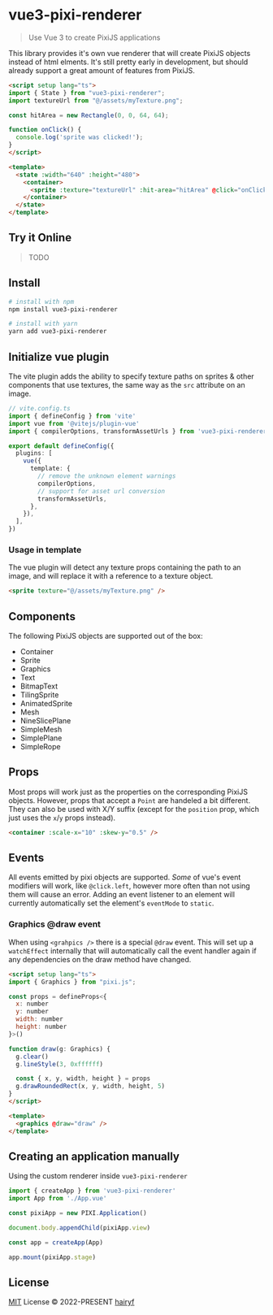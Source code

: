 # vue3-pixi-renderer

> Use Vue 3 to create PixiJS applications

This library provides it's own vue renderer that will create PixiJS objects instead of html elments. It's still pretty early in development, but should already support a great amount of features from PixiJS.

```html
<script setup lang="ts">
import { State } from "vue3-pixi-renderer";
import textureUrl from "@/assets/myTexture.png";

const hitArea = new Rectangle(0, 0, 64, 64);

function onClick() {
  console.log('sprite was clicked!');
}
</script>

<template>
  <state :width="640" :height="480">
    <container>
      <sprite :texture="textureUrl" :hit-area="hitArea" @click="onClick" />
    </container>
  </state>
</template>
```

## Try it Online

> TODO

## Install

```sh
# install with npm
npm install vue3-pixi-renderer

# install with yarn
yarn add vue3-pixi-renderer
```

## Initialize vue plugin

The vite plugin adds the ability to specify texture paths on sprites & other components that use textures, the same way as the `src` attribute on an image.

```ts
// vite.config.ts
import { defineConfig } from 'vite'
import vue from '@vitejs/plugin-vue'
import { compilerOptions, transformAssetUrls } from 'vue3-pixi-renderer/compiler'

export default defineConfig({
  plugins: [
    vue({
      template: {
        // remove the unknown element warnings
        compilerOptions,
        // support for asset url conversion
        transformAssetUrls,
      },
    }),
  ],
})
```

### Usage in template

The vue plugin will detect any texture props containing the path to an image, and will replace it with a reference to a texture object.

```html
<sprite texture="@/assets/myTexture.png" />
```

## Components

The following PixiJS objects are supported out of the box:

* Container
* Sprite
* Graphics
* Text
* BitmapText
* TilingSprite
* AnimatedSprite
* Mesh
* NineSlicePlane
* SimpleMesh
* SimplePlane
* SimpleRope

## Props

Most props will work just as the properties on the corresponding PixiJS objects. However, props that accept a `Point` are handeled a bit different. They can also be used with X/Y suffix (except for the `position` prop, which just uses the `x`/`y` props instead).
```html
<container :scale-x="10" :skew-y="0.5" />
```

## Events

All events emitted by pixi objects are supported. *Some* of vue's event modifiers will work, like `@click.left`, however more often than not using them will cause an error. Adding an event listener to an element will currently automatically set the element's `eventMode` to `static`.

### Graphics @draw event
When using `<grahpics />` there is a special `@draw` event.
This will set up a `watchEffect` internally that will automatically call the event handler again if any dependencies on the draw method have changed.

```html
<script setup lang="ts">
import { Graphics } from "pixi.js";

const props = defineProps<{
  x: number
  y: number
  width: number
  height: number
}>()

function draw(g: Graphics) {
  g.clear()
  g.lineStyle(3, 0xffffff)

  const { x, y, width, height } = props
  g.drawRoundedRect(x, y, width, height, 5)
}
</script>

<template>
  <graphics @draw="draw" />
</template>
```

## Creating an application manually

Using the custom renderer inside `vue3-pixi-renderer`

```ts
import { createApp } from 'vue3-pixi-renderer'
import App from './App.vue'

const pixiApp = new PIXI.Application()

document.body.appendChild(pixiApp.view)

const app = createApp(App)

app.mount(pixiApp.stage)
```

## License

[MIT](./LICENSE) License © 2022-PRESENT [hairyf](https://github.com/hairyf)
